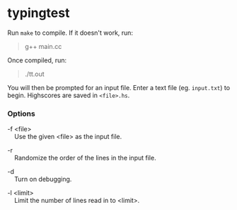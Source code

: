 typingtest
==========
Run `make` to compile. If it doesn't work, run:
> g++ main.cc

Once compiled, run:
> ./tt.out

You will then be prompted for an input file. Enter a text file (eg. `input.txt`) to begin. Highscores are saved in `<file>.hs`.

### Options
-f \<file\>  
&nbsp;&nbsp;&nbsp; Use the given \<file\> as the input file.

-r  
&nbsp;&nbsp;&nbsp; Randomize the order of the lines in the input file.

-d  
&nbsp;&nbsp;&nbsp; Turn on debugging.

-l \<limit\>  
&nbsp;&nbsp;&nbsp; Limit the number of lines read in to \<limit\>.

